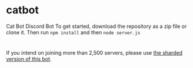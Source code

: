 # catbot
Cat Bot Discord Bot
To get started, download the repository as a zip file or clone it. Then run `npm install` and then `node server.js`
#
If you intend on joining more than 2,500 servers, please use [the sharded version of this bot](https://github.com/conqr2/sharded-cat-bot "Sharded Cat Bot").
